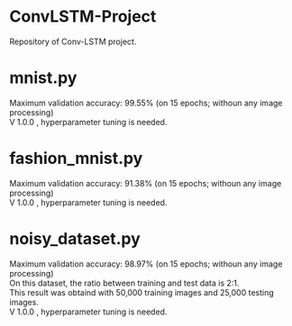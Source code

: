 # ConvLSTM-Project
Repository of Conv-LSTM project.

# mnist.py
Maximum validation accuracy: 99.55% (on 15 epochs; withoun any image processing)<br>
V 1.0.0 , hyperparameter tuning is needed.

# fashion_mnist.py
Maximum validation accuracy: 91.38% (on 15 epochs; withoun any image processing)<br>
V 1.0.0 , hyperparameter tuning is needed.

# noisy_dataset.py
Maximum validation accuracy: 98.97% (on 15 epochs; withoun any image processing)<br>
On this dataset, the ratio between training and test data is 2:1.<br>
This result was obtaind with 50,000 training images and 25,000 testing images. <br>
V 1.0.0 , hyperparameter tuning is needed.
